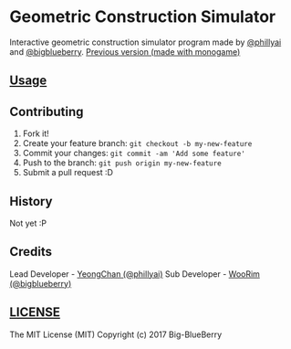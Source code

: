 # Geometric Construction Simulator

Interactive geometric construction simulator program made by [@phillyai](github.com/phillyai) and [@bigblueberry](github.com/bigblueberry).
[Previous version (made with monogame)](https://github.com/Big-Blueberry/GCS)

## [Usage](https://github.com/Big-BlueBerry/GCS.WPF/wiki)

## Contributing

1. Fork it!
2. Create your feature branch: `git checkout -b my-new-feature`
3. Commit your changes: `git commit -am 'Add some feature'`
4. Push to the branch: `git push origin my-new-feature`
5. Submit a pull request :D

## History

Not yet :P

## Credits

Lead Developer - [YeongChan (@phillyai)](github.com/phillyai)
Sub Developer - [WooRim (@bigblueberry)](github.com/bigblueberry)

## [LICENSE](/LICENSE)

The MIT License (MIT)
Copyright (c) 2017 Big-BlueBerry